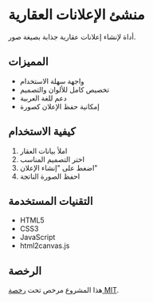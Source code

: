 # منشئ الإعلانات العقارية

أداة لإنشاء إعلانات عقارية جذابة بصيغة صور.

## المميزات
- واجهة سهلة الاستخدام
- تخصيص كامل للألوان والتصميم
- دعم للغة العربية
- إمكانية حفظ الإعلان كصورة

## كيفية الاستخدام
1. املأ بيانات العقار
2. اختر التصميم المناسب
3. اضغط على "إنشاء الإعلان"
4. احفظ الصورة الناتجة

## التقنيات المستخدمة
- HTML5
- CSS3
- JavaScript
- html2canvas.js

## الرخصة
هذا المشروع مرخص تحت [رخصة MIT](LICENSE).